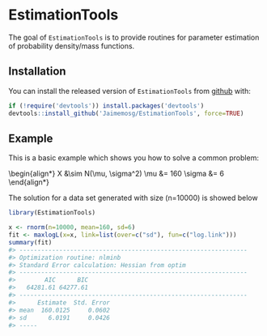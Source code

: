 
<!-- README.md is generated from README.Rmd. Please edit that file -->

# EstimationTools

<!-- badges: start -->

<!-- badges: end -->

The goal of `EstimationTools` is to provide routines for parameter
estimation of probability density/mass
functions.

## Installation

<!-- You can install the released version of EstimationTools from [CRAN](https://CRAN.R-project.org) with: -->

You can install the released version of `EstimationTools` from
[github](https://github.com/Jaimemosg/EstimationTools) with:

``` r
if (!require('devtools')) install.packages('devtools')
devtools::install_github('Jaimemosg/EstimationTools', force=TRUE)
```

## Example

This is a basic example which shows you how to solve a common problem:

\begin{align*} 
X &\sim N(\mu, \sigma^2)
\mu &= 160
\sigma &= 6
\end{align*}

The solution for a data set generated with size \(n=10000\) is showed
below

``` r
library(EstimationTools)

x <- rnorm(n=10000, mean=160, sd=6)
fit <- maxlogL(x=x, link=list(over=c("sd"), fun=c("log.link")))
summary(fit)
#> ---------------------------------------------------------------
#> Optimization routine: nlminb 
#> Standard Error calculation: Hessian from optim 
#> ---------------------------------------------------------------
#>        AIC      BIC
#>   64281.61 64277.61
#> ---------------------------------------------------------------
#>      Estimate  Std. Error
#> mean  160.0125     0.0602
#> sd      6.0191     0.0426
#> -----
```

